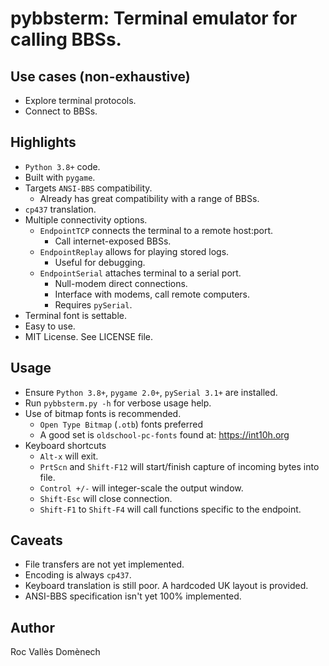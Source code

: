 # pybbsterm: Terminal emulator for calling BBSs.

## Use cases (non-exhaustive)
* Explore terminal protocols.
* Connect to BBSs.

## Highlights
* `Python 3.8+` code.
* Built with `pygame`.
* Targets `ANSI-BBS` compatibility.
  * Already has great compatibility with a range of BBSs.
* `cp437` translation.
* Multiple connectivity options.
  * `EndpointTCP` connects the terminal to a remote host:port.
    * Call internet-exposed BBSs.
  * `EndpointReplay` allows for playing stored logs.
    * Useful for debugging.
  * `EndpointSerial` attaches terminal to a serial port.
    * Null-modem direct connections.
    * Interface with modems, call remote computers.
    * Requires `pySerial`.
* Terminal font is settable.
* Easy to use.
* MIT License. See LICENSE file.

## Usage
* Ensure `Python 3.8+`, `pygame 2.0+`, `pySerial 3.1+` are installed.
* Run `pybbsterm.py -h` for verbose usage help.
* Use of bitmap fonts is recommended.
  * `Open Type Bitmap` (`.otb`) fonts preferred
  * A good set is `oldschool-pc-fonts` found at: https://int10h.org
* Keyboard shortcuts
  * `Alt-x` will exit.
  * `PrtScn` and `Shift-F12` will start/finish capture of incoming bytes into file.
  * `Control +/-` will integer-scale the output window.
  * `Shift-Esc` will close connection.
  * `Shift-F1` to `Shift-F4` will call functions specific to the endpoint.

## Caveats
* File transfers are not yet implemented.
* Encoding is always `cp437`.
* Keyboard translation is still poor. A hardcoded UK layout is provided.
* ANSI-BBS specification isn't yet 100% implemented.

## Author
Roc Vallès Domènech
